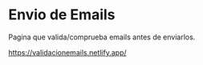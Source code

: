 # Envio de Emails

Pagina que valida/comprueba emails antes de enviarlos.

https://validacionemails.netlify.app/
